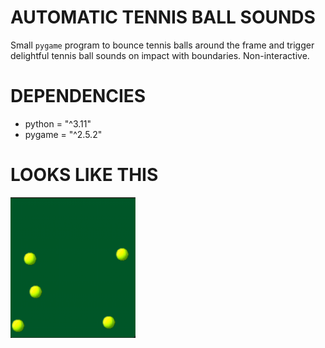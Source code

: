 # AUTOMATIC TENNIS BALL SOUNDS
Small `pygame` program to bounce tennis balls around the frame and trigger delightful tennis ball sounds on impact with boundaries. Non-interactive.

# DEPENDENCIES
- python = "^3.11"
- pygame = "^2.5.2"

# LOOKS LIKE THIS
<img src='automatic-tennis-balls-example.gif' width=200>
